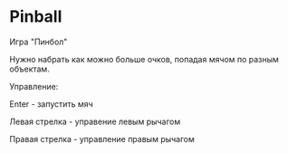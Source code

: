 # Pinball

Игра "Пинбол"

Нужно набрать как можно больше очков, попадая мячом по разным объектам.

Управление:

Enter - запустить мяч

Левая стрелка - управение левым рычагом

Правая стрелка - управление правым рычагом
